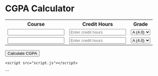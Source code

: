 <!DOCTYPE html>
<html>
<head>
	<title>CGPA Calculator</title>
</head>
<body>
	<h1>CGPA Calculator</h1>
	<table>
		<tr>
			<th>Course</th>
			<th>Credit Hours</th>
			<th>Grade</th>
		</tr>
		<tr>
			<td><input type="text" id="course1"></td>
			<td><input type="number" id="credit-hours1" placeholder="Enter credit hours"></td>
			<td>
				<select id="grade1">
					<option value="A">A (4.0)</option>
					<option value="B">B (3.0)</option>
					<option value="C">C (2.0)</option>
					<option value="D">D (1.0)</option>
					<option value="F">F (0.0)</option>
				</select>
			</td>
		</tr>
		<tr>
			<td><input type="text" id="course2"></td>
			<td><input type="number" id="credit-hours2" placeholder="Enter credit hours"></td>
			<td>
				<select id="grade2">
					<option value="A">A (4.0)</option>
					<option value="B">B (3.0)</option>
					<option value="C">C (2.0)</option>
					<option value="D">D (1.0)</option>
					<option value="F">F (0.0)</option>
				</select>
			</td>
		</tr>
		<!-- Add more rows as needed -->
	</table>
	<button onclick="calculateCGPA()">Calculate CGPA</button>
	<p id="result"></p>

	<script src="script.js"></script>
</body>
</html>
```

<!---
MrCatastrophy/MrCatastrophy is a ✨ special ✨ repository because its `README.md` (this file) appears on your GitHub profile.
You can click the Preview link to take a look at your changes.
--->
